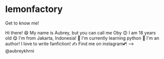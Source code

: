 # lemonfactory
Get to know me!

Hi there! 😄
My name is Aubrey, but you can call me Oby 😊
I am 18 years old 😋
I'm from Jakarta, Indonesia! 🌸
I'm currently learning python 🐍
I'm an author! I love to write fanfiction! ✍️
Find me on instagram💕! --> @aubreykhrni
